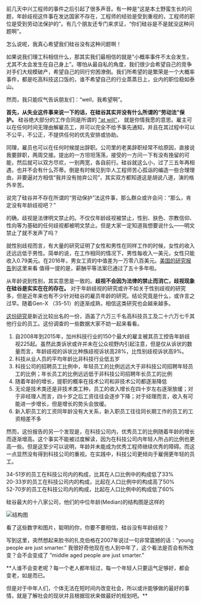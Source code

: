 前几天中兴工程师的事件之后引起了很多声音。有一种是“这是本土野蛮生长的问题，年龄歧视这件事在发达国家不存在，工程师的经验是受到重视的，工程师的职位是受到劳动法保护的”。有几个朋友还专门来求证，“你们硅谷是不是就没这种问题啊”。

怎么说呢，我真心希望我们硅谷没有这种问题啊！

如果说我们理工科相信什么，那其实我们最相信的就是“小概率事件不太会发生，尤其不太会发生在自己身上”。哪怕从最自私的角度，我们很少会希望自己的竞争对手们大规模破产，希望自己的同行穷困潦倒。我们所希望的是繁荣是一个大概率事件，都是吃高科技这口饭的，谁不希望自己的行业蒸蒸日上，业内的职位稳如泰山。

然而，我只能叹气告诉朋友们：“well，我希望啊”。

**首先，从失业这件事来说一下的话，在硅谷其实并没有什么所谓的“劳动法”保护。** 硅谷绝大部分的工作合同是所谓的 ["at will"](https://en.wikipedia.org/wiki/At-will_employment "wikipedia at will employment")， 就是你情我愿的意思。雇主可以在任何时间无理由解雇员工，并可以完全不给予事先通知，并且在其过程中可以不公平，不公正，不提供任何的优先安排或协助。

同理，雇员也可以在任何时候提出辞职。公司里的老美辞职经常不给原因，直接说我要辞职，两周交接。提出的一方坦坦荡荡，接受的一方问一下有没有挽留的可能，然后就可以双方尽欢，一别两宽，各自前行。硅谷就这么小，过了三五年再相遇，也并不会有什么芥蒂。倒是有时候见到华人工程师苦心孤诣的编造一些合理理由，非要逼对方相信“我并没有抛弃公司”，其实双方都知道这是胡说八道，演的格外辛苦。

说完了硅谷并不存在所谓的“劳动保护”法这件事，那么群众或许会问：“那么，肯定没有年龄歧视吧？”

的确，歧视是法律明文禁止的。不仅仅年龄歧视被禁止，性别、肤色、宗教信仰、性向等为基础的任何歧视都被明文禁止。但是大家一定知道我想要说什么——明文禁止了就不发声了吗？

就性别歧视而言，有大量的研究证明了女性和男性在同样工作的时候，女性的收入还远远低于男性。简单的说，在工作相同的情况下，男性每收入一美元，女性只能收入0.79美元。在2016年，男女工资的中值差为一万零八百美元。[美国的研究报告](https://www.jec.senate.gov/public/_cache/files/0779dc2f-4a4e-4386-b847-9ae919735acc/gender-pay-inequality----us-congress-joint-economic-committee.pdf "Congress Joint Economic Committee Report")到这里来看
值得一提的是，薪酬平等法案已通过了五十多年啦。

从年龄说到性别，其实意思是一致的。**歧视不会因为法律的禁止而消亡，歧视现象在硅谷是实实在在的存在。** 对于年龄歧视的研究或许不如关于性别歧视的研究多，但是近年来也有不少针对硅谷的雇员年龄的研究。结论究竟是什么，或许言之过早。随着Gen-X （35-51）的逐渐成熟，相信这类研究也会越来越多。

[这份研究](https://www.visier.com/wp-content/uploads/2017/09/Visier-Insights-AgeismInTech-Sept2017.pdf)是新近比较出名的一份，涵盖了六万三千名高科技员工及二十六万七千其他行业的员工。这份调查的一些数据大家不妨一起来看看。
1. 自2008年到2015年，加州科技行业的150个最大的雇主被其员工控告年龄歧视225起。虽然此类诉状或许并未在公众视野内引起注意，但是仅从诉状的数量而言，年龄歧视的诉状比种族歧视诉状高28%，比性别歧视诉状高9%。
2. 科技从业人员的平均年龄比非科技行业低五岁
3. 科技公司的招聘员工比例中，年轻员工的比例远远大于非科技公司招聘年轻员工的比例；年长员工的比例远远低于非科技公司招聘年长员工的比例
4. 随着年龄的增长，提职的概率在技术公司和非技术公司都逐渐降低
5. 无论是技术类还是非技术类工种，员工的收入增长在四十岁左右逐渐放缓；对于非经理人而言，四十岁之后工资往往会逐步下降；对于经理而言，收入有可能进一步增长，但是增长的势头会放缓。
6. 新入职员工的工资同年龄没有大关系，新入职员工往往同长期工作的员工的工资相差不多

然而，这份报告的另一个发现是，在科技公司内，优秀员工的比例随着年龄的增长而逐渐增高。这个事实不能被过度解读，因为在科技公司内年轻人所占的比例也更高一些。但是这至少可以说明，年龄并未能成为优秀工程师继续优秀的障碍。而这一点显然没有得到科技公司的重视。在实践中，科技公司更倾向于雇佣更年轻的员工。

34-51岁的员工在科技公司内的构成，比其在人口比例中的构成低了33%  
20-33岁的员工在科技公司内的构成，比起在人口比例中的构成高了50%  
52-70岁的员工在科技公司内的构成，比起在人口比例中的构成低了60%

硅谷最大的十八家公司，他们的中位年龄(Median)的结构图是这样的

![结构图](http://static2.businessinsider.com/image/59b69ba145e2381d008b64f5-1200/bigraphicsmedianemployee.png "from Business Insider")



看了这些数字和图片，聪明的你，你要不要相信，硅谷没有年龄歧视？

写到这里，突然想起来脸书的扎克伯格在2007年说过一句非常震撼的话：“young people are just smarter.” 我很好奇他现在也人到中年了，这个看法是否会有所改变？会不会变成了 ”middle aged people are just smarter.”

**人谁不会变老呢？每一个老人都年轻过，每一个年轻人只要运气足够好，都会变老，如是而已。

但是对于中年人们，个体无法在短时间内改变社会，所以或许能够做的最好的事情，就是了解社会的现状并且根据现状来做最好的规划吧。**
